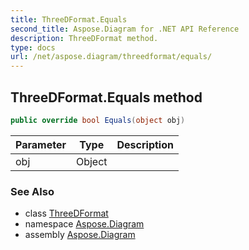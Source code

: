 ```yaml
---
title: ThreeDFormat.Equals
second_title: Aspose.Diagram for .NET API Reference
description: ThreeDFormat method. 
type: docs
url: /net/aspose.diagram/threedformat/equals/
---
```

## ThreeDFormat.Equals method

```csharp
public override bool Equals(object obj)
```

| Parameter | Type | Description |
| --- | --- | --- |
| obj | Object |  |

### See Also

* class [ThreeDFormat](../)
* namespace [Aspose.Diagram](../../threedformat/)
* assembly [Aspose.Diagram](../../../)


